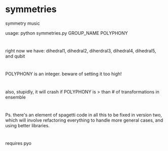 # symmetries
symmetry music

usage: python symmetries.py GROUP_NAME POLYPHONY

#

right now we have: dihedral1, dihedral2, diherdral3, dihedral4, dihedral5, and qubit

#

POLYPHONY is an integer. beware of setting it too high!

#

also, stupidly, it will crash if POLYPHONY is > than # of transformations in ensemble

#

Ps. there's an element of spagetti code in all this to be fixed in version two, which will involve refactoring everything to handle more general cases, and using better libraries.

# 

requires pyo 

